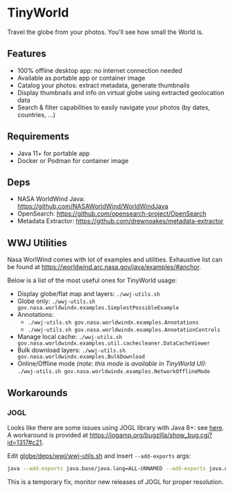 # TinyWorld

Travel the globe from your photos. You'll see how small the World is.

## Features

- 100% offline desktop app: no internet connection needed
- Available as portable app or container image
- Catalog your photos: extract metadata, generate thumbnails
- Display thumbnails and info on virtual globe using extracted geolocation data
- Search & filter capabilities to easily navigate your photos (by dates, countries, ...)

## Requirements

- Java 11+ for portable app
- Docker or Podman for container image

## Deps

- NASA WorldWind Java: <https://github.com/NASAWorldWind/WorldWindJava>
- OpenSearch: <https://github.com/opensearch-project/OpenSearch>
- Metadata Extractor: <https://github.com/drewnoakes/metadata-extractor>

## WWJ Utilities

Nasa WorlWind comes with lot of examples and utilities. Exhaustive list can be found at <https://worldwind.arc.nasa.gov/java/examples/#anchor>.

Below is a list of the most useful ones for TinyWorld usage:

- Display globe/flat map and layers: `./wwj-utils.sh`
- Globe only: `./wwj-utils.sh gov.nasa.worldwindx.examples.SimplestPossibleExample`
- Annotations:
  - `./wwj-utils.sh gov.nasa.worldwindx.examples.Annotations`
  - `./wwj-utils.sh gov.nasa.worldwindx.examples.AnnotationControls`
- Manage local cache: `./wwj-utils.sh gov.nasa.worldwindx.examples.util.cachecleaner.DataCacheViewer`
- Bulk download layers: `./wwj-utils.sh gov.nasa.worldwindx.examples.BulkDownload`
- Online/Offline mode *(note: this mode is available in TinyWorld UI)*: `./wwj-utils.sh gov.nasa.worldwindx.examples.NetworkOfflineMode`

## Workarounds

### JOGL

Looks like there are some issues using JOGL library with Java 8+: see [here](https://forum.jogamp.org/InaccessibleObjectException-td4040284.html). A workaround is provided at <https://jogamp.org/bugzilla/show_bug.cgi?id=1317#c21>.

Edit [globe/deps/wwj/wwj-utils.sh](globe/deps/wwj/wwj-utils.sh) and insert `--add-exports` args:

```sh
java --add-exports java.base/java.lang=ALL-UNNAMED --add-exports java.desktop/sun.awt=ALL-UNNAMED --add-exports java.desktop/sun.java2d=ALL-UNNAMED -Xmx2048m ...
```

This is a temporary fix, monitor new releases of JOGL for proper resolution.
